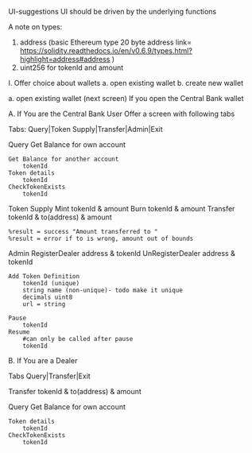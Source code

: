 UI-suggestions
UI should be driven by the underlying functions

A note on types:
1. address (basic Ethereum type 20 byte address link= https://solidity.readthedocs.io/en/v0.6.9/types.html?highlight=address#address )
2. uint256 for tokenId and amount


I. Offer choice about wallets
    a. open existing wallet 
    b. create new wallet

a. open existing wallet (next screen)
    If you open the Central Bank wallet

A. If You are the Central Bank User Offer a screen with following tabs

 Tabs: 
 Query|Token Supply|Transfer|Admin|Exit

Query
    Get Balance for own account
     
    Get Balance for another account
        tokenId
    Token details
        tokenId
    CheckTokenExists
        tokenId

Token Supply
        Mint
            tokenId & amount
        Burn
            tokenId & amount
Transfer
    tokenId & to(address) & amount 
    
    %result = success "Amount transferred to " 
    %result = error if to is wrong, amount out of bounds
Admin
    RegisterDealer
        address & tokenId
    UnRegisterDealer
        address & tokenId

    Add Token Definition
        tokenId (unique)
		string name (non-unique)- todo make it unique
		decimals uint8 
		url = string 

    Pause 
        tokenId
    Resume
        #can only be called after pause
        tokenId

B. If You are a Dealer

Tabs 
Query|Transfer|Exit

Transfer
    tokenId & to(address) & amount 
    
Query
    Get Balance for own account
        
    Token details
        tokenId
    CheckTokenExists
        tokenId

